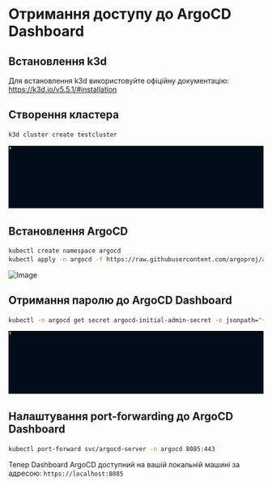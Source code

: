 # Отримання доступу до ArgoCD Dashboard

## Встановлення k3d

Для встановлення k3d використовуйте офіційну документацію: https://k3d.io/v5.5.1/#installation

## Створення кластера

```bash
k3d cluster create testcluster
```

![Image](k3d-poc-demo.gif)

## Встановлення ArgoCD

```bash
kubectl create namespace argocd
kubectl apply -n argocd -f https://raw.githubusercontent.com/argoproj/argo-cd/stable/manifests/install.yaml
```

![Image](argocd-install-demo.gif)

## Отримання паролю до ArgoCD Dashboard

```bash
kubectl -n argocd get secret argocd-initial-admin-secret -o jsonpath="{.data.password}" | base64 -d; echo
```

![Image](get-password-demo.gif)

## Налаштування port-forwarding до ArgoCD Dashboard

```bash
kubectl port-forward svc/argocd-server -n argocd 8085:443
```

Тепер Dashboard ArgoCD доступний на вашій локальній машині за адресою: ```https://localhost:8085```

